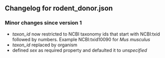 ## Changelog for rodent_donor.json

### Minor changes since version 1

* *taxon_id* now restricted to NCBI taxonomy ids that start with NCBI:txid followed by numbers. Example NCBI:txid10090 for *Mus musculus*
* *taxon_id* replaced by organism
* defined *sex* as required property and defaulted it to *unspecified*
